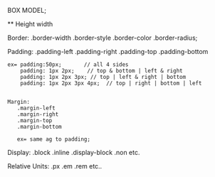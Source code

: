 BOX MODEL;


**
  Height
  width


  Border:
     .border-width
     .border-style
     .border-color
     .border-radius;

  Padding:
    .padding-left
    .padding-right
    .padding-top
    .padding-bottom

    ex= padding:50px;       // all 4 sides
        padding: 1px 2px;    // top & bottom | left & right
        padding: 1px 2px 3px; // top | left & right | bottom
        padding: 1px 2px 3px 4px;  // top | right | bottom | left


    Margin:
       .margin-left
       .margin-right
       .margin-top
       .margin-bottom

       ex= same ag to padding;

   Display:
      .block
      .inline
      .display-block
      .non
      etc.

   Relative Units:
     .px
     .em
     .rem
     etc..